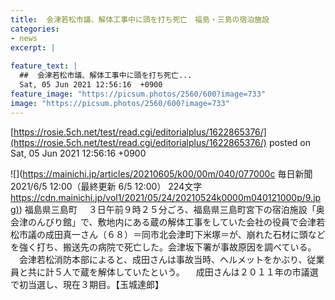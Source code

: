 ```yaml
---
title:  会津若松市議、解体工事中に頭を打ち死亡　福島・三島の宿泊施設  
categories:
- news
excerpt: |
  
feature_text: |
  ##  会津若松市議、解体工事中に頭を打ち死亡...
  Sat, 05 Jun 2021 12:56:16  +0900
feature_image: "https://picsum.photos/2560/600?image=733"
image: "https://picsum.photos/2560/600?image=733"
---
```


[https://rosie.5ch.net/test/read.cgi/editorialplus/1622865376/](https://rosie.5ch.net/test/read.cgi/editorialplus/1622865376/)
posted on Sat, 05 Jun 2021 12:56:16  +0900

<!--more-->

![](https://mainichi.jp/articles/20210605/k00/00m/040/077000c 毎日新聞 2021/6/5 12:00（最終更新 6/5 12:00） 224文字 [https://cdn.mainichi.jp/vol1/2021/05/24/20210524k0000m040121000p/9.jpg)](https://cdn.mainichi.jp/vol1/2021/05/24/20210524k0000m040121000p/9.jpg)) 福島県三島町 　３日午前９時２５分ごろ、福島県三島町宮下の宿泊施設「奥会津のんびり館」で、敷地内にある蔵の解体工事をしていた会社の役員で会津若松市議の成田真一さん（６８）＝同市北会津町下米塚＝が、崩れた石材に頭などを強く打ち、搬送先の病院で死亡した。会津坂下署が事故原因を調べている。 　会津若松消防本部によると、成田さんは事故当時、ヘルメットをかぶり、従業員と共に計５人で蔵を解体していたという。 　成田さんは２０１１年の市議選で初当選し、現在３期目。【玉城達郎】
